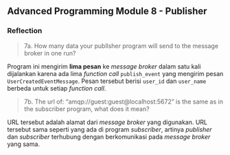 ## Advanced Programming Module 8 - Publisher

### Reflection

> 7a. How many data your publlsher program will send to the message broker in one run?

Program ini mengirim **lima pesan** ke _message broker_ dalam satu kali dijalankan karena ada lima _function call_ `publish_event` yang mengirim pesan `UserCreatedEventMessage`. Pesan tersebut berisi `user_id` dan `user_name` berbeda untuk setiap _function call_.

> 7b. The url of: “amqp://guest:guest@localhost:5672” is the same as in the subscriber program, what does it mean?

URL tersebut adalah alamat dari _message broker_ yang digunakan. URL tersebut sama seperti yang ada di program _subscriber_, artinya _publisher_ dan _subscriber_ terhubung dengan berkomunikasi pada _message broker_ yang sama.
